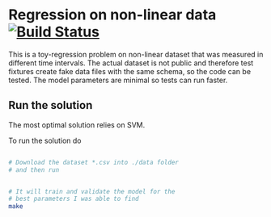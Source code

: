 # Regression on non-linear data [![Build Status](https://travis-ci.com/kqf/time-series-regression.svg?branch=master)](https://travis-ci.com/kqf/time-series-regression)

This is a toy-regression problem on non-linear dataset that was measured in different time intervals. The actual dataset is not public and therefore test fixtures create fake data files with the same schema, so the code can be tested. The model parameters are minimal so tests can run faster.

## Run the solution
The most optimal solution relies on SVM.

To run the solution do
```bash

# Download the dataset *.csv into ./data folder 
# and then run


# It will train and validate the model for the
# best parameters I was able to find
make 
```
